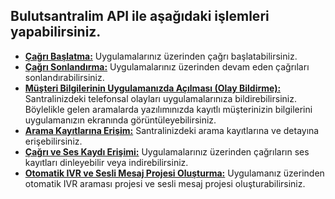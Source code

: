 **Bulutsantralim API ile aşağıdaki işlemleri yapabilirsiniz.**
----
* **[Çağrı Başlatma:](https://github.com/verimor/Bulutsantralim-API/blob/master/begin_call.md)** Uygulamalarınız üzerinden çağrı başlatabilirsiniz.
* **[Çağrı Sonlandırma:](https://github.com/verimor/Bulutsantralim-API/blob/master/hangup_call.md)** Uygulamalarınız üzerinden devam eden çağrıları sonlandırabilirsiniz.
* **[Müşteri Bilgilerinin Uygulamanızda Açılması (Olay Bildirme):](https://github.com/verimor/Bulutsantralim-API/blob/master/report_event.md)** Santralinizdeki telefonsal olayları uygulamalarınıza bildirebilirsiniz. Böylelikle gelen aramalarda yazılımınızda kayıtlı müşterinizin bilgilerini uygulamanızın ekranında görüntüleyebilirsiniz.
* **[Arama Kayıtlarına Erişim:](https://github.com/verimor/Bulutsantralim-API/blob/master/cdrs.md)** Santralinizdeki arama kayıtlarına ve detayına erişebilirsiniz.
* **[Çağrı ve Ses Kaydı Erişimi:](https://github.com/verimor/Bulutsantralim-API/blob/master/recording.md)** Uygulamalarınız üzerinden çağrıların ses kayıtları dinleyebilir veya indirebilirsiniz.
* **[Otomatik IVR ve Sesli Mesaj Projesi Oluşturma:](https://github.com/verimor/Bulutsantralim-API/blob/master/ivr_campaigns.md)** Uygulamanız üzerinden otomatik IVR araması projesi ve sesli mesaj projesi oluşturabilirsiniz.
